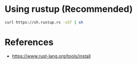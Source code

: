 # Using rustup (Recommended)
```bash
curl https://sh.rustup.rs -sSf | sh
```
# References
* https://www.rust-lang.org/tools/install
